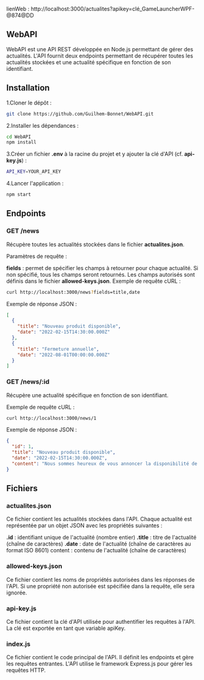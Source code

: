 lienWeb : http://localhost:3000/actualites?apikey=clé_GameLauncherWPF-@874@DD
## WebAPI
WebAPI est une API REST développée en Node.js permettant de gérer des actualités. L'API fournit deux endpoints permettant de récupérer toutes les actualités stockées et une actualité spécifique en fonction de son identifiant.

## Installation
1.Cloner le dépôt :
```bash
git clone https://github.com/Guilhem-Bonnet/WebAPI.git
```
2.Installer les dépendances :
```bash
cd WebAPI
npm install
```
3.Créer un fichier **.env** à la racine du projet et y ajouter la clé d'API (cf. **api-key.js**) :
```bash
API_KEY=YOUR_API_KEY
```
4.Lancer l'application :
```bash
npm start
```
## Endpoints
### GET /news
Récupère toutes les actualités stockées dans le fichier **actualites.json**.

Paramètres de requête :

**fields** : permet de spécifier les champs à retourner pour chaque actualité. Si non spécifié, tous les champs seront retournés. Les champs autorisés sont définis dans le fichier **allowed-keys.json**.
Exemple de requête cURL :

```bash
curl http://localhost:3000/news?fields=title,date
```
Exemple de réponse JSON :

```json
[
  {
    "title": "Nouveau produit disponible",
    "date": "2022-02-15T14:30:00.000Z"
  },
  {
    "title": "Fermeture annuelle",
    "date": "2022-08-01T00:00:00.000Z"
  }
]
```
### GET /news/:id
Récupère une actualité spécifique en fonction de son identifiant.

Exemple de requête cURL :

```bash
curl http://localhost:3000/news/1
```
Exemple de réponse JSON :

```json
{
  "id": 1,
  "title": "Nouveau produit disponible",
  "date": "2022-02-15T14:30:00.000Z",
  "content": "Nous sommes heureux de vous annoncer la disponibilité de notre nouveau produit."
}
```
## Fichiers
### actualites.json
Ce fichier contient les actualités stockées dans l'API. Chaque actualité est représentée par un objet JSON avec les propriétés suivantes :

**.id** : identifiant unique de l'actualité (nombre entier)
**.title** : titre de l'actualité (chaîne de caractères)
**.date** : date de l'actualité (chaîne de caractères au format ISO 8601)
content : contenu de l'actualité (chaîne de caractères)

### allowed-keys.json
Ce fichier contient les noms de propriétés autorisées dans les réponses de l'API. Si une propriété non autorisée est spécifiée dans la requête, elle sera ignorée.

### api-key.js
Ce fichier contient la clé d'API utilisée pour authentifier les requêtes à l'API. La clé est exportée en tant que variable apiKey.

### index.js
Ce fichier contient le code principal de l'API. Il définit les endpoints et gère les requêtes entrantes. L'API utilise le framework Express.js pour gérer les requêtes HTTP.
